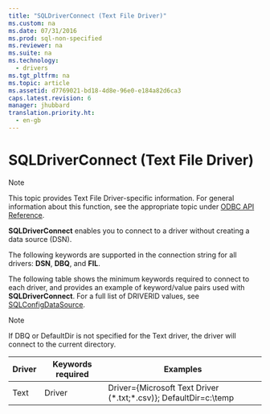```yaml
---
title: "SQLDriverConnect (Text File Driver)"
ms.custom: na
ms.date: 07/31/2016
ms.prod: sql-non-specified
ms.reviewer: na
ms.suite: na
ms.technology: 
  - drivers
ms.tgt_pltfrm: na
ms.topic: article
ms.assetid: d7769021-bd18-4d8e-96e0-e184a82d6ca3
caps.latest.revision: 6
manager: jhubbard
translation.priority.ht: 
  - en-gb
---
```

# SQLDriverConnect (Text File Driver)
> [!NOTE]  
>  This topic provides Text File Driver-specific information. For general information about this function, see the appropriate topic under [ODBC API Reference](../content/ODBC-API-Reference.md).  
  
 **SQLDriverConnect** enables you to connect to a driver without creating a data source (DSN).  
  
 The following keywords are supported in the connection string for all drivers: **DSN**, **DBQ**, and **FIL**.  
  
 The following table shows the minimum keywords required to connect to each driver, and provides an example of keyword/value pairs used with **SQLDriverConnect**. For a full list of DRIVERID values, see [SQLConfigDataSource](../content/SQLConfigDataSource--Text-File-Driver-.md).  
  
> [!NOTE]  
>  If DBQ or DefaultDir is not specified for the Text driver, the driver will connect to the current directory.  
  
|Driver|Keywords required|Examples|  
|------------|-----------------------|--------------|  
|Text|Driver|Driver={Microsoft Text Driver (*.txt;\*.csv)}; DefaultDir=c:\temp|
